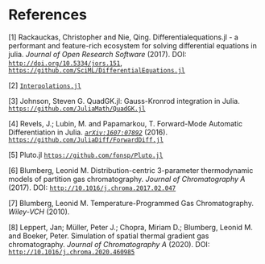 # References

[1] Rackauckas, Christopher and Nie, Qing. Differentialequations.jl - a performant and feature-rich ecosystem for solving differential equations in julia. _Journal of Open Research Software_ (2017). DOI: [`http://doi.org/10.5334/jors.151`](http://doi.org/10.5334/jors.151), [`https://github.com/SciML/DifferentialEquations.jl`](https://github.com/SciML/DifferentialEquations.jl)

[2] [`Interpolations.jl`](https://github.com/JuliaMath/Interpolations.jl)

[3] Johnson, Steven G. QuadGK.jl: Gauss-Kronrod integration in Julia. [`https://github.com/JuliaMath/QuadGK.jl`](https://github.com/JuliaMath/QuadGK.jl)

[4] Revels, J.; Lubin, M. and Papamarkou, T. Forward-Mode Automatic Differentiation in Julia. _[`arXiv:1607:07892`](https://arxiv.org/abs/1607.07892)_ (2016). [`https://github.com/JuliaDiff/ForwardDiff.jl`](https://github.com/JuliaDiff/ForwardDiff.jl) 

[5] Pluto.jl [`https://github.com/fonsp/Pluto.jl`](https://github.com/fonsp/Pluto.jl)

[6] Blumberg, Leonid M. Distribution-centric 3-parameter thermodynamic models of partition gas chromatography. _Journal of Chromatography A_ (2017). DOI: [`http://10.1016/j.chroma.2017.02.047`](http://10.1016/j.chroma.2017.02.047)

[7] Blumberg, Leonid M. Temperature-Programmed Gas Chromatography. _Wiley-VCH_ (2010).

[8] Leppert, Jan; Müller, Peter J.; Chopra, Miriam D.; Blumberg, Leonid M. and Boeker, Peter. Simulation of spatial thermal gradient gas chromatography. _Journal of Chromatography A_ (2020). DOI: [`http://10.1016/j.chroma.2020.460985`](http://10.1016/j.chroma.2020.460985)

